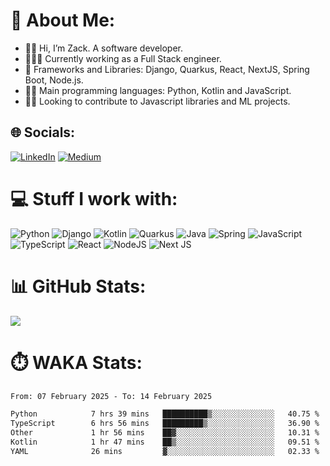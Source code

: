 # 💫 About Me:
- 👋🏽 Hi, I’m Zack. A software developer.<br>
- 👨🏽‍💻 Currently working as a Full Stack engineer.<br>
- 📜 Frameworks and Libraries: Django, Quarkus, React, NextJS, Spring Boot, Node.js.<br>
- 💪🏽 Main programming languages: Python, Kotlin and JavaScript.<br>
- 🤝🏽 Looking to contribute to Javascript libraries and ML projects.


## 🌐 Socials:
[![LinkedIn](https://img.shields.io/badge/LinkedIn-%230077B5.svg?logo=linkedin&logoColor=white)](https://linkedin.com/in/zackgakuo) [![Medium](https://img.shields.io/badge/Medium-12100E?logo=medium&logoColor=white)](https://medium.com/@zackgakuo) 

# 💻 Stuff I work with:
![Python](https://img.shields.io/badge/python-3670A0?style=for-the-badge&logo=python&logoColor=ffdd54) ![Django](https://img.shields.io/badge/django-%23092E20.svg?style=for-the-badge&logo=django&logoColor=white) ![Kotlin](https://img.shields.io/badge/kotlin-%237F52FF.svg?style=for-the-badge&logo=kotlin&logoColor=white) ![Quarkus](https://img.shields.io/badge/quarkus-%234794EB.svg?style=for-the-badge&logo=quarkus&logoColor=white) ![Java](https://img.shields.io/badge/java-%23ED8B00.svg?style=for-the-badge&logo=openjdk&logoColor=white) ![Spring](https://img.shields.io/badge/spring-%236DB33F.svg?style=for-the-badge&logo=spring&logoColor=white) ![JavaScript](https://img.shields.io/badge/javascript-%23323330.svg?style=for-the-badge&logo=javascript&logoColor=%23F7DF1E) ![TypeScript](https://img.shields.io/badge/typescript-%23007ACC.svg?style=for-the-badge&logo=typescript&logoColor=white) ![React](https://img.shields.io/badge/react-%2320232a.svg?style=for-the-badge&logo=react&logoColor=%2361DAFB) ![NodeJS](https://img.shields.io/badge/node.js-6DA55F?style=for-the-badge&logo=node.js&logoColor=white) ![Next JS](https://img.shields.io/badge/Next-black?style=for-the-badge&logo=next.js&logoColor=white)

# 📊 GitHub Stats:
![](https://github-readme-streak-stats.herokuapp.com/?user=mugumo&theme=dark&hide_border=false)<br/>

# ⏱️ WAKA Stats:
<!--START_SECTION:waka-->

```txt
From: 07 February 2025 - To: 14 February 2025

Python            7 hrs 39 mins   ██████████▒░░░░░░░░░░░░░░   40.75 %
TypeScript        6 hrs 56 mins   █████████▒░░░░░░░░░░░░░░░   36.90 %
Other             1 hr 56 mins    ██▓░░░░░░░░░░░░░░░░░░░░░░   10.31 %
Kotlin            1 hr 47 mins    ██▒░░░░░░░░░░░░░░░░░░░░░░   09.51 %
YAML              26 mins         ▓░░░░░░░░░░░░░░░░░░░░░░░░   02.33 %
```

<!--END_SECTION:waka-->

<!-- Proudly created with GPRM ( https://gprm.itsvg.in ) -->
